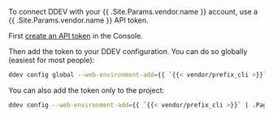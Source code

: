 <!-- shortcode start {{ .Name }} -->
To connect DDEV with your {{ .Site.Params.vendor.name }}  account, use a {{ .Site.Params.vendor.name }}  API token.

First [create an API token](/administration/cli/api-tokens.md#2-create-an-api-token) in the Console.

Then add the token to your DDEV configuration.
You can do so globally (easiest for most people):

```bash
ddev config global --web-environment-add={{ `{{< vendor/prefix_cli >}}` | .Page.RenderString }}_CLI_TOKEN={{ `{{< variable "API_TOKEN" >}}` | .Page.RenderString }}
```

You can also add the token only to the project:

```bash
ddev config --web-environment-add={{ `{{< vendor/prefix_cli >}}` | .Page.RenderString }}_CLI_TOKEN={{ `{{< variable "API_TOKEN" >}}` | .Page.RenderString }}
```
<!-- shortcode end {{ .Name }} -->
